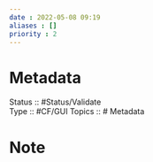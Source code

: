 ```yaml
---
date : 2022-05-08 09:19
aliases : []
priority : 2
---
```

# Metadata
Status :: #Status/Validate  
Type :: #CF/GUI 
Topics :: # Metadata
# Note

